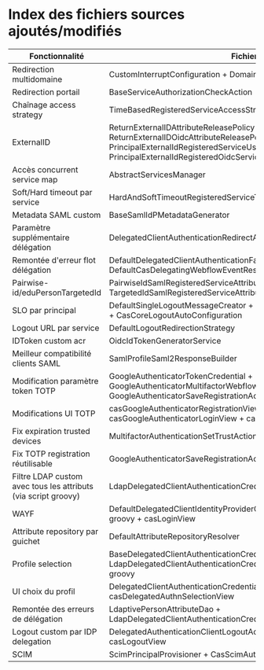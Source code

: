 # Index des fichiers sources ajoutés/modifiés

| Fonctionnalité | Fichier(s) |
|--|--|
| Redirection multidomaine | CustomInterruptConfiguration + DomainChangeInterruptInquirer |
| Redirection portail | BaseServiceAuthorizationCheckAction |
| Chaînage access strategy | TimeBasedRegisteredServiceAccessStrategy |
| ExternalID | ReturnExternalIDAttributeReleasePolicy + ReturnExternalIDOidcAttributeReleasePolicy + PrincipalExternalIdRegisteredServiceUsernameProvider + PrincipalExternalIdRegisteredOidcServiceUsernameProvider |
| Accès concurrent service map | AbstractServicesManager |
| Soft/Hard timeout par service | HardAndSoftTimeoutRegisteredServiceTicketGrantingTicketExpirationPolicy |
| Metadata SAML custom | BaseSamlIdPMetadataGenerator |
| Paramètre supplémentaire délégation | DelegatedClientAuthenticationRedirectAction |
| Remontée d'erreur flot délégation | DefaultDelegatedClientAuthenticationFailureEvaluator + DefaultCasDelegatingWebflowEventResolver |
| Pairwise-id/eduPersonTargetedId | PairwiseIdSamlRegisteredServiceAttributeReleasePolicy + TargetedIdSamlRegisteredServiceAttributeReleasePolicy |
| SLO par principal | DefaultSingleLogoutMessageCreator + OidcSingleLogoutMessageCreator + CasCoreLogoutAutoConfiguration |
| Logout URL par service | DefaultLogoutRedirectionStrategy |
| IDToken custom acr | OidcIdTokenGeneratorService |
| Meilleur compatibilité clients SAML | SamlProfileSaml2ResponseBuilder |
| Modification paramètre token TOTP | GoogleAuthenticatorTokenCredential + GoogleAuthenticatorMultifactorWebflowConfigurer + GoogleAuthenticatorSaveRegistrationAction.java + templates html |
| Modifications UI TOTP | casGoogleAuthenticatorRegistrationView + casGoogleAuthenticatorLoginView + cas.css |
| Fix expiration trusted devices | MultifactorAuthenticationSetTrustAction |
| Fix TOTP registration réutilisable | GoogleAuthenticatorSaveRegistrationAction |
| Filtre LDAP custom avec tous les attributs (via script groovy) | LdapDelegatedClientAuthenticationCredentialResolver + LdapUtils |
| WAYF | DefaultDelegatedClientIdentityProviderConfigurationProducer + script groovy + casLoginView |
| Attribute repository par guichet | DefaultAttributeRepositoryResolver |
| Profile selection | BaseDelegatedClientAuthenticationCredentialResolver + LdapDelegatedClientAuthenticationCredentialResolver + LdapUtils + script groovy |
| UI choix du profil | DelegatedClientAuthenticationCredentialSelectionAction + casDelegatedAuthnSelectionView |
| Remontée des erreurs de délégation | LdaptivePersonAttributeDao + LdapDelegatedClientAuthenticationCredentialResolver + casLoginView |
| Logout custom par IDP delegation | DelegatedAuthenticationClientLogoutAction + FinishLogoutAction + casLogoutView |
| SCIM | ScimPrincipalProvisioner + CasScimAutoConfiguration |